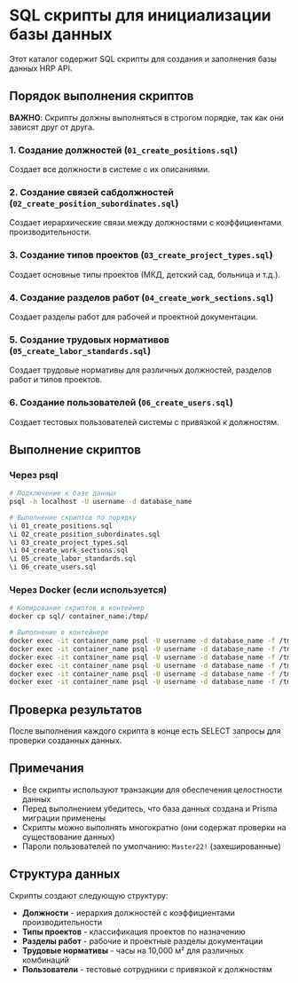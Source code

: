 # SQL скрипты для инициализации базы данных

Этот каталог содержит SQL скрипты для создания и заполнения базы данных HRP API.

## Порядок выполнения скриптов

**ВАЖНО**: Скрипты должны выполняться в строгом порядке, так как они зависят друг от друга.

### 1. Создание должностей (`01_create_positions.sql`)
Создает все должности в системе с их описаниями.

### 2. Создание связей сабдолжностей (`02_create_position_subordinates.sql`)
Создает иерархические связи между должностями с коэффициентами производительности.

### 3. Создание типов проектов (`03_create_project_types.sql`)
Создает основные типы проектов (МКД, детский сад, больница и т.д.).

### 4. Создание разделов работ (`04_create_work_sections.sql`)
Создает разделы работ для рабочей и проектной документации.

### 5. Создание трудовых нормативов (`05_create_labor_standards.sql`)
Создает трудовые нормативы для различных должностей, разделов работ и типов проектов.

### 6. Создание пользователей (`06_create_users.sql`)
Создает тестовых пользователей системы с привязкой к должностям.

## Выполнение скриптов

### Через psql
```bash
# Подключение к базе данных
psql -h localhost -U username -d database_name

# Выполнение скриптов по порядку
\i 01_create_positions.sql
\i 02_create_position_subordinates.sql
\i 03_create_project_types.sql
\i 04_create_work_sections.sql
\i 05_create_labor_standards.sql
\i 06_create_users.sql
```

### Через Docker (если используется)
```bash
# Копирование скриптов в контейнер
docker cp sql/ container_name:/tmp/

# Выполнение в контейнере
docker exec -it container_name psql -U username -d database_name -f /tmp/01_create_positions.sql
docker exec -it container_name psql -U username -d database_name -f /tmp/02_create_position_subordinates.sql
docker exec -it container_name psql -U username -d database_name -f /tmp/03_create_project_types.sql
docker exec -it container_name psql -U username -d database_name -f /tmp/04_create_work_sections.sql
docker exec -it container_name psql -U username -d database_name -f /tmp/05_create_labor_standards.sql
docker exec -it container_name psql -U username -d database_name -f /tmp/06_create_users.sql
```

## Проверка результатов

После выполнения каждого скрипта в конце есть SELECT запросы для проверки созданных данных.

## Примечания

- Все скрипты используют транзакции для обеспечения целостности данных
- Перед выполнением убедитесь, что база данных создана и Prisma миграции применены
- Скрипты можно выполнять многократно (они содержат проверки на существование данных)
- Пароли пользователей по умолчанию: `Master22!` (захешированные)

## Структура данных

Скрипты создают следующую структуру:
- **Должности** - иерархия должностей с коэффициентами производительности
- **Типы проектов** - классификация проектов по назначению
- **Разделы работ** - рабочие и проектные разделы документации
- **Трудовые нормативы** - часы на 10,000 м² для различных комбинаций
- **Пользователи** - тестовые сотрудники с привязкой к должностям